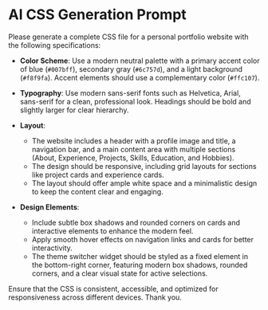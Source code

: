 # AI CSS Generation Prompt

Please generate a complete CSS file for a personal portfolio website with the following specifications:

- **Color Scheme**: Use a modern neutral palette with a primary accent color of blue (`#007bff`), secondary gray (`#6c757d`), and a light background (`#f8f9fa`). Accent elements should use a complementary color (`#ffc107`).

- **Typography**: Use modern sans-serif fonts such as Helvetica, Arial, sans-serif for a clean, professional look. Headings should be bold and slightly larger for clear hierarchy.

- **Layout**:
  - The website includes a header with a profile image and title, a navigation bar, and a main content area with multiple sections (About, Experience, Projects, Skills, Education, and Hobbies).
  - The design should be responsive, including grid layouts for sections like project cards and experience cards.
  - The layout should offer ample white space and a minimalistic design to keep the content clear and engaging.

- **Design Elements**:
  - Include subtle box shadows and rounded corners on cards and interactive elements to enhance the modern feel.
  - Apply smooth hover effects on navigation links and cards for better interactivity.
  - The theme switcher widget should be styled as a fixed element in the bottom-right corner, featuring modern box shadows, rounded corners, and a clear visual state for active selections.

Ensure that the CSS is consistent, accessible, and optimized for responsiveness across different devices. Thank you.
